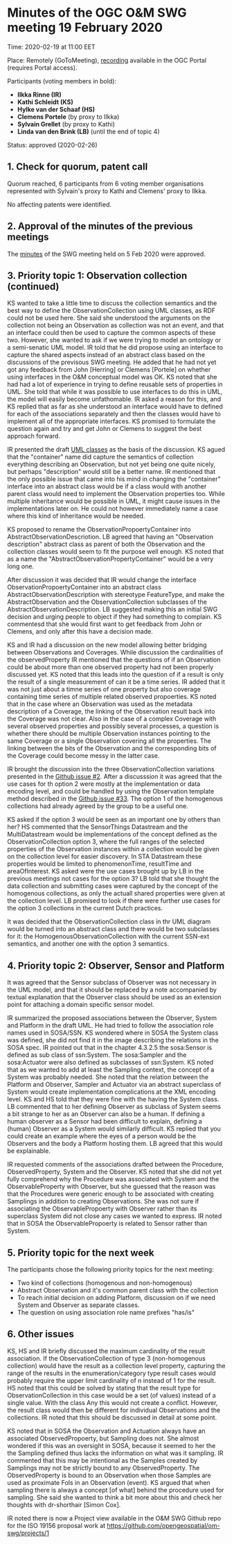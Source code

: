 # Minutes of the OGC O&M SWG meeting 19 February 2020

Time: 2020-02-19 at 11:00 EET

Place: Remotely (GoToMeeting), [recording](https://portal.opengeospatial.org/files/?artifact_id=92118) available in the OGC Portal (requires Portal access).

Participants (voting members in bold):

* **Ilkka Rinne (IR)**
* **Kathi Schleidt (KS)**
* **Hylke van der Schaaf (HS)**
* **Clemens Portele** (by proxy to Ilkka)
* **Sylvain Grellet** (by proxy to Kathi)
* **Linda van den Brink (LB)** (until the end of topic 4)

Status: approved (2020-02-26)

## 1. Check for quorum, patent call
Quorum reached, 6 participants from 6 voting member organisations represented with Sylvain's proxy to Kathi and Clemens' proxy to Ilkka.

No affecting patents were identified.

## 2. Approval of the minutes of the previous meetings

The [minutes](https://github.com/opengeospatial/om-swg/blob/master/meetings/2020-02-05_om-swg_minutes.md) of the SWG meeting held on 5 Feb 2020 were approved.

## 3. Priority topic 1: Observation collection (continued)
KS wanted to take a little time to discuss the collection semantics and the best way to define the ObservationCollection using UML classes, as RDF could not be used here. She said she understood the arguments on the collection not being an Observation as collection was not an event, and that an interface could then be used to capture the common aspects of these two. However, she wanted to ask if we were trying to model an ontology or a semi-senatic UML model. IR told that he did propose using an interface to capture the shared aspects instead of an abstract class based on the discussions of the previsous SWG meeting. He added that he had not yet got any feedback from John [Herring] or Clemens [Portele] on whether using interfaces in the O&M conceptual model was OK. KS noted that she had had a lot of experience in trying to define reusable sets of properties in UML. She told that while it was possible to use interfaces to do this in UML, the model will easily become unfathomable. IR asked a reason for this, and KS replied that as far as she understood an interface would have to defined for each of the associations separately and then the classes would have to implement all of the appropriate interfaces. KS promised to formulate the question again and try and get John or Clemens to suggest the best approach forward.

IR presented the draft [UML classes](https://github.com/opengeospatial/om-swg/blob/master/iso_19156_issues/ea/Edition2_playground_2020-01-07_Observation.png) as the basis of the discussion. KS agued that the "container" name did capture the semantics of collection everything describing an Observation, but not yet being one quite nicely, but perhaps "description" would still be a better name. IR mentioned that the only possible issue that came into his mind in changing the "container" interface into an abstract class would be if a class would with another parent class would need to implement the Observation properties too. While multiple inheritance would be possible in UML, it might cause issues in the implementations later on. He could not however immediately name a case where this kind of inheritance would be needed.

KS proposed to rename the ObservationPropoertyContainer into AbstractObservationDescriotion. LB agreed that having an "Observation description" abstract class as parent of both the Observation and the collection classes would seem to fit the purpose well enough. KS noted that as a name the "AbstractObservationPropertyContainer" would be a very long one.

After discussion it was decided that IR would change the interface ObservationPropoertyContainer into an abstract class AbstractObservationDescription with stereotype FeatureType, and make the AbstractObservation and the ObservationCollection subclasses of the AbstractObservationDescription. LB suggested making this an initial SWG decision and urging people to object if they had something to complain. KS commentesd that she would first want to get feedback from John or Clemens, and only after this have a decision made.

KS and IR had a discussion on the new model allowing better bridging between Observations and Coverages. While discussion the cardinalities of the observedProperty IR mentioned that the questions of if an Observation could be about more than one observed property had not been properly discussed yet. KS noted that this leads into the question of if a result is only the result of a single measurement of can it be a time series. IR added that it was not just about a timne series of one property but also coverage containing time series of multiple related observed propoerties. KS noted that in the case where an Observation was used as the metadata description of a Coverage, the linking of the Observation result back into the Coverage was not clear. Also in the case of a complex Coverage with several observed properties and possibly several processes, a question is whether there should be multiple Observation instances pointing to the same Coverage or a single Observation covering all the properties. The linking between the bits of the Observation and the corresponding bits of the Coverage could become messy in the latter case.

IR brought the discussion into the three ObservationCollection variations presented in the [Github issue #2](https://github.com/opengeospatial/om-swg/issues/2#issuecomment-585232741). After a discusssion it was agreed that the use cases for th option 2 were mostly at the implementation or data encoding level, and could be handled by using the Observation template method described in the [Github issue #33](https://github.com/opengeospatial/om-swg/issues/33). The option 1 of the homogenous collections had already agreed by the group to be a useful one.

KS asked if the option 3 would be seen as an important one by others than her? HS commented that the SensorThings Datastream and the MultiDatastream would be implementations of the concept defined as the ObservationCollection option 3, where the full ranges of the selected properties of the Observation instances within a collection would be given on the collection level for easier discovery. In STA Datastream these properties would be limited to phenomenonTime, resultTime and areaOfInterest. KS asked were the use cases brought up by LB in the previous meetings not cases for the option 3? LB told that she thought the data collection and submitting cases were captured by the concept of the homogenous collections, as only the actuall shared properties were given at the collection level. LB promised to look if there were further use cases for the option 3 collections in the current Dutch practices.

It was decided that the ObservationCollection class in thr UML diagram would be turned into an abstract class and there would be two subclasses for it: the HomogenousObservationCollection with the current SSN-ext semantics, and another one with the option 3 semantics.

## 4. Priority topic 2: Observer, Sensor and Platform 
It was agreed that the Sensor subclass of Observer was not necessary in the UML model, and that it should be replaced by a note accompanied by textual explanation that the Observer class should be used as an extension point for attaching a domain specific sensor model.

IR summarized the proposed associations between the Observer, System and Platform in the draft UML. He had tried to follow the association role names used in SOSA/SSN. KS wondered where in SOSA the System class was defined, she did not find it in the image describing the relations in the SOSA spec. IR pointed out that in the chapter 4.3.2.5 the sosa:Sensor is defined as sub class of ssn:System. The sosa:Sampler and the sosa:Actuator were also defined as subclasses of ssn:System. KS noted that as we wanted to add at least the Sampling context, the concept of a System was probably needed. She noted that the relation between the Platform and Observer, Sampler and Actuator via an abstract superclass of System would create implementation complications at the XML encoding level. KS and HS told that they were fine with the having the System class. LB commented that to her defining Observer as subclass of System seems a bit strange to her as an Observer can also be a human. If defining a human observer as a Sensor had been difficult to explain, defining a (human) Observer as a System would similarly difficult. KS replied that you could create an example where the eyes of a person would be the Observers and the body a Platform hosting them. LB agreed that this would be explainable.

IR requested comments of the associations drafted between the Procedure, ObservedProperty, System and the Observer. KS noted that she did not yet fully comprehend why the Procedure was associated with System and the ObservableProperty with Observer, but she guessed that the reason was that the Procedures were generic enough to be associated with creating Samplings in addition to creating Observations. She was not sure if associating the ObservablePropoerty with Observer rather than its superclass System did not close any cases we wanted to express. IR noted that in SOSA the ObservablePropoerty is related to Sensor rather than System.

## 5. Priority topic for the next week
The participants chose the following priority topics for the next meeting:
* Two kind of collections (homogenous and non-homogenous)
* Abstract Observation and it's common parent class with the collection  
* To reach initial decision on adding Platform, discussion on if we need System and Observer as separate classes.
* The question on using association role name prefixes "has/is"

## 6. Other issues
KS, HS and IR briefly discussed the maximum cardinality of the result association. If the ObservationCollection of type 3 (non-homogenous collection) would have the result as a collection level property, capturing the range of the results in the enumeration/category type result cases would probably require the  upper limit cardinality of n instead of 1 for the result. HS noted that this could be solved by stating that the result type for ObservationCollection in this case would be a set (of values) instead of a single value. With the class Any this would not create a conflict. However, the result class would then be different for individual Observations and the collections. IR noted that this should be discussed in detail at some point.

KS noted that in SOSA the Observation and Actuation always have an associated ObservedPropoerty, but Sampling does not. She almost wondered if this was an oversight in SOSA, because it seemed to her the the Sampling defined thus lacks the information on what was it sampling. IR commented that this may be intentional as the Samples created by Samplings may not be strictly bound to any ObservedProperty. The ObservedProperty is bound to an Observation when those Samples are used as proximate FoIs in an Observation (event). KS argued that when sampling there is always a concept [of what] behind the procedure used for sampling. She said she wanted to think a bit more about this and check her thoughts with dr-shorthair [Simon Cox].

IR noted there is now a Project view available in the O&M SWG Github repo for the ISO 19156 proposal work at https://github.com/opengeospatial/om-swg/projects/1